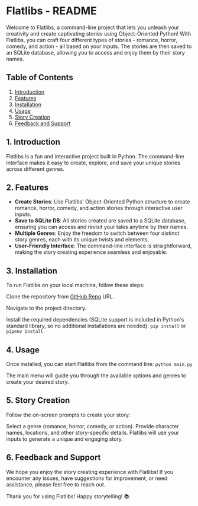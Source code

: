 # Flatlibs - README

Welcome to Flatlibs, a command-line project that lets you unleash your creativity and create captivating stories using Object-Oriented Python! With Flatlibs, you can craft four different types of stories - romance, horror, comedy, and action - all based on your inputs. The stories are then saved to an SQLite database, allowing you to access and enjoy them by their story names.

## Table of Contents

1. [Introduction](#1-introduction)
2. [Features](#2-features)
3. [Installation](#3-installation)
4. [Usage](#4-usage)
5. [Story Creation](#5-story-creation)
6. [Feedback and Support](#6-feedback-and-support)

## 1. Introduction
   
Flatlibs is a fun and interactive project built in Python. The command-line interface makes it easy to create, explore, and save your unique stories across different genres.

## 2. Features
- **Create Stories**: Use Flatlibs' Object-Oriented Python structure to create romance, horror, comedy, and action stories through interactive user inputs.
- **Save to SQLite DB**: All stories created are saved to a SQLite database, ensuring you can access and revisit your tales anytime by their names.
- **Multiple Genres**: Enjoy the freedom to switch between four distinct story genres, each with its unique twists and elements.
- **User-Friendly Interface**: The command-line interface is straightforward, making the story creating experience seamless and enjoyable.

## 3. Installation
To run Flatlibs on your local machine, follow these steps:

Clone the repository from [GitHub Repo](https://github.com/dayarmush/flat_libs/tree/4bc1f4a66f92d6ecc4fb8218c0b7885d03754b6d) URL.

Navigate to the project directory.

Install the required dependencies (SQLite support is included in Python's standard library, so no additional installations are needed):
`pip install` or `pipenv install` 

## 4. Usage
Once installed, you can start Flatlibs from the command line:
`python main.py`

The main menu will guide you through the available options and genres to create your desired story.

## 5. Story Creation
Follow the on-screen prompts to create your story:

Select a genre (romance, horror, comedy, or action).
Provide character names, locations, and other story-specific details.
Flatlibs will use your inputs to generate a unique and engaging story.

## 6. Feedback and Support
We hope you enjoy the story creating experience with Flatlibs! If you encounter any issues, have suggestions for improvement, or need assistance, please feel free to reach out.

Thank you for using Flatlibs! Happy storytelling! 📚
